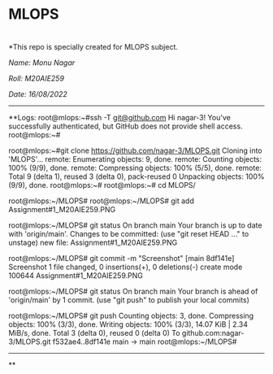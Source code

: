 # MLOPS
# #####################################################


 *This repo is specially created for MLOPS subject.

 *Name: Monu Nagar*
 
 *Roll: M20AIE259*
 
 *Date: 16/08/2022*



---------------------------------------------------------------------

**Logs: 
root@mlops:~#ssh -T git@github.com
Hi nagar-3! You've successfully authenticated, but GitHub does not provide shell access.
root@mlops:~#

root@mlops:~#git clone https://github.com/nagar-3/MLOPS.git
Cloning into 'MLOPS'...
remote: Enumerating objects: 9, done.
remote: Counting objects: 100% (9/9), done.
remote: Compressing objects: 100% (5/5), done.
remote: Total 9 (delta 1), reused 3 (delta 0), pack-reused 0
Unpacking objects: 100% (9/9), done.
root@mlops:~#
root@mlops:~# cd MLOPS/

root@mlops:~/MLOPS#
root@mlops:~/MLOPS# git add Assignment#1_M20AIE259.PNG

root@mlops:~/MLOPS# git status
On branch main
Your branch is up to date with 'origin/main'.
Changes to be committed:
  (use "git reset HEAD <file>..." to unstage)
        new file:   Assignment#1_M20AIE259.PNG
  
root@mlops:~/MLOPS# git commit -m "Screenshot"
[main 8df141e] Screenshot
 1 file changed, 0 insertions(+), 0 deletions(-)
 create mode 100644 Assignment#1_M20AIE259.PNG
 
root@mlops:~/MLOPS# git status
On branch main
Your branch is ahead of 'origin/main' by 1 commit.
  (use "git push" to publish your local commits)

root@mlops:~/MLOPS# git push
Counting objects: 3, done.
Compressing objects: 100% (3/3), done.
Writing objects: 100% (3/3), 14.07 KiB | 2.34 MiB/s, done.
Total 3 (delta 0), reused 0 (delta 0)
To github.com:nagar-3/MLOPS.git
   f532ae4..8df141e  main -> main
root@mlops:~/MLOPS#

----------------------------------------------------------
**
